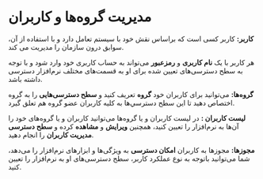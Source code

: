 # مدیریت گروه‌ها و کاربران

**کاربر:** کاربر کسی است که براساس نقش خود با سیستم تعامل دارد و با استفاده از آن، سوابق درون سازمان را مدیریت می کند.

هر کاربر با یک **نام کاربری** و **رمزعبور** می‌تواند به حساب کاربری خود وارد شود و با توجه به سطح دسترسی‌های تعیین شده برای او به قسمت‌های مختلف نرم‌افزار دسترسی داشته باشد.

 

**گروه‌ها:** می‌توانید برای کاربران خود **گروه** تعریف کنید و **سطح دسترسی‌هایی** را به گروه اختصاص دهید تا اين سطح دسترسي‌ها به كليه كاربران عضو گروه هم تعلق گیرد. 

**لیست کاربران :** در لیست کاربران و یا گروه‌ها می‌توانید کاربران و یا گروه‌های خود را **مشاهده** کرده و **سطح دسترسی** ‌‎آن‌ها به نرم‌افزار را تعیین کنید، همچنین **ویرایش** و **مدیریت کاربران** را انجام دهید.

**مجوزها:** مجوزها به کاربران **امکان دسترسی** به ویژگی‌ها و ابزارهای نرم‌افزار را می‌دهد، شما می‌توانید باتوجه به نوع عملکرد کاربر، سطح دسترسی‌های او به نرم‌افزار‌ را تعیین کنید.